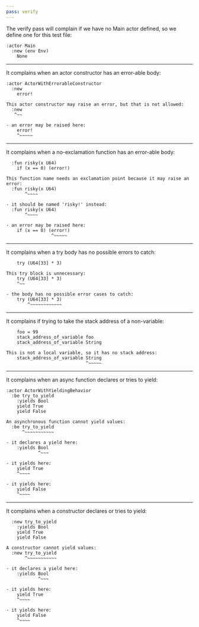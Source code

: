 ```yaml
---
pass: verify
---
```


The verify pass will complain if we have no Main actor defined, so we define one for this test file:

```savi
:actor Main
  :new (env Env)
    None
```

---

It complains when an actor constructor has an error-able body:

```savi
:actor ActorWithErrorableConstructor
  :new
    error!
```
```error
This actor constructor may raise an error, but that is not allowed:
  :new
   ^~~

- an error may be raised here:
    error!
    ^~~~~~
```

---

It complains when a no-exclamation function has an error-able body:

```savi
  :fun risky(x U64)
    if (x == 0) (error!)
```
```error
This function name needs an exclamation point because it may raise an error:
  :fun risky(x U64)
       ^~~~~

- it should be named 'risky!' instead:
  :fun risky(x U64)
       ^~~~~

- an error may be raised here:
    if (x == 0) (error!)
                 ^~~~~~
```

---

It complains when a try body has no possible errors to catch:

```savi
    try (U64[33] * 3)
```
```error
This try block is unnecessary:
    try (U64[33] * 3)
    ^~~

- the body has no possible error cases to catch:
    try (U64[33] * 3)
        ^~~~~~~~~~~~~
```

---

It complains if trying to take the stack address of a non-variable:

```savi
    foo = 99
    stack_address_of_variable foo
    stack_address_of_variable String
```
```error
This is not a local variable, so it has no stack address:
    stack_address_of_variable String
                              ^~~~~~
```

---

It complains when an async function declares or tries to yield:

```savi
:actor ActorWithYieldingBehavior
  :be try_to_yield
    :yields Bool
    yield True
    yield False
```
```error
An asynchronous function cannot yield values:
  :be try_to_yield
      ^~~~~~~~~~~~

- it declares a yield here:
    :yields Bool
            ^~~~

- it yields here:
    yield True
    ^~~~~

- it yields here:
    yield False
    ^~~~~
```

---

It complains when a constructor declares or tries to yield:

```savi
  :new try_to_yield
    :yields Bool
    yield True
    yield False
```
```error
A constructor cannot yield values:
  :new try_to_yield
       ^~~~~~~~~~~~

- it declares a yield here:
    :yields Bool
            ^~~~

- it yields here:
    yield True
    ^~~~~

- it yields here:
    yield False
    ^~~~~
```
